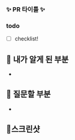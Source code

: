 <!-- 제목양식을 지켜주세요! [Feat/#{이슈번호}] {제목~~} -->
<!-- PR 작성 후 우측에 Development에서 이슈 찾아서 연동하면 merge될때 이슈도 close됩니다 -->
<!-- Reviewer, Assignees, Label, Milestone 붙이기 --> 

### ✨ PR 타이틀 ✨
<!-- #{본인 이슈 번호} 치면 알아서 이슈 게시판 링크 걸려요 -->

### todo 
<!-- 본인이 한 업무를 체크리스트로 작성해주세요 -->
- [ ] checklist!

## 📌 내가 알게 된 부분
<!-- 새롭게 알게 된 부분을 적기 (기록하면서 개발하기!) -->
- 

## 📌 질문할 부분 
<!-- 작은 거라도 좋아요! (같이 성장하기)  -->
-

## 📌스크린샷
